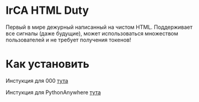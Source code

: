 # IrCA HTML Duty

Первый в мире дежурный написанный на чистом HTML.
Поддерживает все сигналы (даже будущие), может использоваться множеством пользователей и не требует получения токенов!

# Как установить

Инстукция для 000 [тута](https://github.com/NexSqaud/IrCA-HTML-Duty/tree/000)

Инстукция для PythonAnywhere [тута](https://github.com/NexSqaud/IrCA-HTML-Duty/tree/PythonAnywhere)

